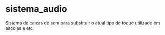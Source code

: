 # sistema_audio
Sistema de caixas de som para substituir o atual tipo de toque utilizado em escolas e etc.
